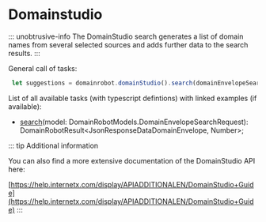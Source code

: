 # Domainstudio

::: unobtrusive-info
The DomainStudio search generates a list of domain names from several selected sources and adds further data to the search results.
:::

General call of tasks:

```javascript
 let suggestions = domainrobot.domainStudio().search(domainEnvelopeSearchRequest);
```

List of all available tasks (with typescript defintions) with linked examples (if available):

* [search](https://github.com/InterNetX/js-domainrobot-sdk/blob/master/examples/domainstudio/DomainStudioSearch.js)(model: DomainRobotModels.DomainEnvelopeSearchRequest): DomainRobotResult<JsonResponseDataDomainEnvelope, Number>;

::: tip Additional information

You can also find a more extensive documentation of the DomainStudio API here:

[https://help.internetx.com/display/APIADDITIONALEN/DomainStudio+Guide](https://help.internetx.com/display/APIADDITIONALEN/DomainStudio+Guide)
::: 